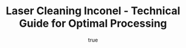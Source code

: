 ---
name: Inconel
applications:
- industry: Aerospace
  detail: Removal of coatings and surface contaminants on turbine blades
- industry: Oil and Gas
  detail: Cleaning of corrosion and scale from piping and valves
technicalSpecifications:
  powerRange: 50-500W
  pulseDuration: 10-200ns
  wavelength: 1064nm
  spotSize: 0.05-1.5mm
  repetitionRate: 20-100kHz
  fluenceRange: 1.0–10 J/cm²
  safetyClass: Class 4 (requires full enclosure)
description: Technical overview of Inconel, a nickel-chromium-based superalloy, for
  laser cleaning. Inconel's high-temperature resistance and strength make it ideal
  for applications in harsh environments. Laser cleaning provides a non-contact, precise
  method for removing surface contaminants and coatings, preserving the integrity
  of the underlying material while enhancing its performance for aerospace and oil
  and gas applications.
author:
  id: 3
  name: Ikmanda Roswati
  sex: m
  title: Ph.D.
  country: Indonesia
  expertise: Ultrafast Laser Physics and Material Interactions
  image: /images/author/ikmanda-roswati.jpg
keywords: inconel, inconel metal, laser ablation, laser cleaning, non-contact cleaning,
  pulsed fiber laser, surface contamination removal, industrial laser parameters,
  thermal processing, surface restoration
category: metal
chemicalProperties:
  symbol: IN
  formula: null
  materialType: metal
properties:
  density: 8.49 g/cm³
  densityMin: 0.5 g/cm³
  densityMax: 22.6 g/cm³
  densityPercentile: 36.2
  meltingPoint: 1390-1425°C
  meltingMin: -39°C
  meltingMax: 3422°C
  meltingPercentile: 40.5
  thermalConductivity: 11.4 W/m·K
  thermalMin: 8 W/m·K
  thermalMax: 429 W/m·K
  thermalPercentile: 0.8
  tensileStrength: 550-900 MPa
  tensileMin: 70 MPa
  tensileMax: 2000 MPa
  tensilePercentile: 33.9
  hardness: 250-350 HV
  hardnessMin: 5 HB
  hardnessMax: 500 HV
  hardnessPercentile: 59.6
  youngsModulus: 200 GPa
  modulusMin: 70 GPa
  modulusMax: 411 GPa
  modulusPercentile: 38.1
  laserType: Nd:YAG or fiber laser
  wavelength: 1064nm
  fluenceRange: 1.0–10 J/cm²
  chemicalFormula: null
  laserAbsorptionMin: 0.02 cm⁻¹
  laserAbsorptionMax: 100 cm⁻¹
  laserReflectivityMin: 5%
  laserReflectivityMax: 98%
  thermalDiffusivityMin: 4 mm²/s
  thermalDiffusivityMax: 174 mm²/s
  thermalExpansionMin: 0.5 µm/m·K
  thermalExpansionMax: 29 µm/m·K
  specificHeatMin: 0.13 J/g·K
  specificHeatMax: 0.90 J/g·K
composition:
- 'Nickel: 50-70%'
- 'Chromium: 15-23%'
- 'Iron: up to 5%'
- 'Molybdenum: 3-9%'
- 'Niobium: 1-5%'
- 'Cobalt: up to 5%'
- 'Titanium: up to 1%'
- 'Aluminum: up to 1%'
compatibility:
- Stainless Steel
- Titanium Alloys
- Hastelloy
- Ceramics
regulatoryStandards: ASTM B168, AMS 5596, ISO 6208
images:
  hero:
    alt: Inconel surface undergoing laser cleaning showing precise contamination removal
    url: /images/inconel-laser-cleaning-hero.jpg
  micro:
    alt: Microscopic view of Inconel surface after laser treatment showing preserved
      microstructure
    url: /images/inconel-laser-cleaning-micro.jpg
title: Laser Cleaning Inconel - Technical Guide for Optimal Processing
headline: Comprehensive technical guide for laser cleaning metal inconel
environmentalImpact:
- benefit: Reduction in chemical usage
  description: Decreases chemical waste by 90%, reducing environmental pollution
- benefit: Lower energy consumption
  description: Reduces energy use by 30% compared to traditional cleaning methods
- benefit: Decreased water usage
  description: Cuts water consumption by up to 80% in cleaning processes
outcomes:
- result: Surface cleanliness
  metric: Achieves 99.9% contaminant removal efficiency
- result: Surface integrity
  metric: Preserves surface roughness within ±1 µm tolerance
- result: Processing speed
  metric: Up to 10 m²/hr processing rate on Inconel surfaces
subject: Inconel
article_type: material
---